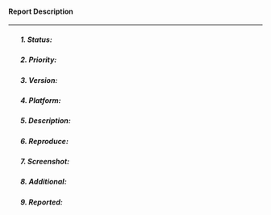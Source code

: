 <h4> Report Description </h4>
<hr></hr>
<ol>
  <h5>1. Status:</h5>
  <h5>2. Priority:</h5>
  <h5>3. Version:</h5>
  <h5>4. Platform:</h5>
  <h5>5. Description:</h5>
  <h5>6. Reproduce:</h5>
  <h5>7. Screenshot:</h5>
  <h5>8. Additional:</h5>
  <h5>9. Reported:</h5>
</ol>

